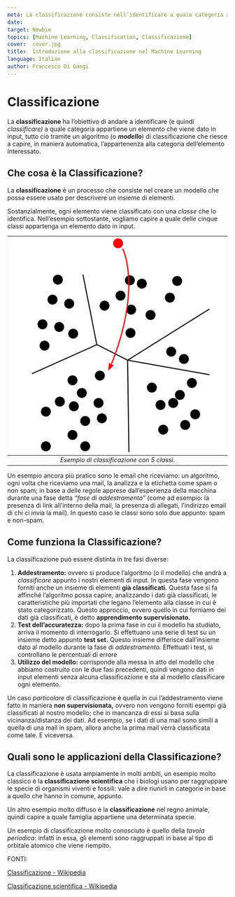 ```yaml
---
meta: La classificazione consiste nell’identificare a quale categoria appartiene un elemento in input, sulla base di un modello di classificazione applicato.
date: 
target: Newbie 
topics: [Machine Learning, Classification, Classificazione] 
cover:  cover.jpg
title:  Introduzione alla classificazione nel Machine Learning
language: Italian
author: Francesco Di Gangi
---
```

# Classificazione

La **classificazione** ha l’obiettivo di andare a identificare (e quindi *classificare)* a quale categoria appartiene un elemento che viene dato in input, tutto ciò tramite un algoritmo (o ***modello***) di classificazione che riesce a capire, in maniera automatica, l’appartenenza alla categoria dell’elemento interessato.

## Che cosa è la Classificazione?

La **classificazione** è un processo che consiste nel creare un modello che possa essere usato per descrivere un insieme di elementi. 

Sostanzialmente, ogni elemento viene classificato con una *classe* che lo identifica. Nell’esempio sottostante, vogliamo capire a quale delle cinque classi appartenga un elemento dato in input.


| <img src="./1.jpg"> | 
|:--:|
|<i>Esempio di classificazione con 5 classi.</i>|


Un esempio ancora più pratico sono le email che riceviamo: un algoritmo, ogni volta che riceviamo una mail, la analizza e la etichetta come spam o non spam; in base a delle regole apprese dall’esperienza della macchina durante una fase detta *“fase di addestramento”* (come ad esempio: la presenza di link all’interno della mail, la presenza di allegati, l’indirizzo email di chi ci invia la mail). In questo caso le classi sono solo due appunto: spam e non-spam. 

## Come funziona la Classificazione?

La classificazione può essere distinta in tre fasi diverse:

1. **Addestramento:** ovvero si produce l’algoritmo (o il modello) che andrà a *classificare* appunto i nostri elementi di input. In questa fase vengono forniti anche un insieme di elementi **già classificati.** Questa fase si fa affinché l’algoritmo possa capire, analizzando i dati già classificati, le caratteristiche più importati che legano l’elemento alla classe in cui è stato categorizzato. Questo approccio, ovvero quello in cui forniamo dei dati già classificati, è detto **apprendimento supervisionato.**
2. **Test dell’accuratezza:** dopo la prima fase in cui il modello ha studiato, arriva il momento di interrogarlo. Si effettuano una serie di test su un insieme detto appunto **test set.** Questo insieme differisce dall’insieme dato al modello durante la fase di *addestramento.* Effettuati i test, si controllano le percentuali di errore
3. **Utilizzo del modello:** corrisponde alla messa in atto del modello che abbiamo costruito con le due fasi precedenti, quindi vengono dati in input elementi senza alcuna classificazione e sta al modello classificare ogni elemento.

Un caso *particolare* di classificazione è quella in cui l’addestramento viene fatto in maniera **non supervisionata,** ovvero non vengono forniti esempi già classificati al nostro modello; che in mancanza di essi si basa sulla vicinanza/distanza dei dati. Ad esempio, se i dati di una mail sono simili a quella di una mail in spam, allora anche la prima mail verrà classificata come tale. E viceversa.

## Quali sono le applicazioni della Classificazione?

La classificazione è usata ampiamente in molti ambiti, un esempio molto classico è la **classificazione scientifica** che i biologi usano per raggruppare le specie di organismi viventi e fossili: vale a dire riunirli in categorie in base a quello che hanno in comune, appunto.

Un altro esempio molto diffuso è la **classificazione** nel regno animale, quindi capire a quale famiglia appartiene una determinata specie. 

Un esempio di classificazione molto conosciuto è quello della *tavola periodica*: infatti in essa, gli elementi sono raggruppati in base al tipo di orbitale atomico che viene riempito. 

FONTI:

[Classificazione - Wikipedia](https://it.wikipedia.org/wiki/Classificazione)

[Classificazione scientifica - Wikipedia](https://it.wikipedia.org/wiki/Classificazione_scientifica)

